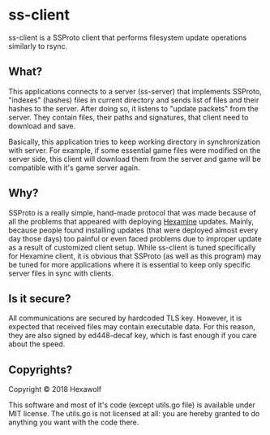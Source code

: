 # ss-client

ss-client is a SSProto client that performs filesystem update operations similarly to rsync.

## What?

This applications connects to a server (ss-server) that implements SSProto, "indexes" (hashes) files in current
directory and sends list of files and their hashes to the server. After doing so, it listens to "update packets"
from the server. They contain files, their paths and signatures, that client need to download and save.

Basically, this application tries to keep working directory in synchronization with server. For example, if some
essential game files were modified on the server side, this client will download them from the server and game will be
compatible with it's game server again.

## Why?

SSProto is a really simple, hand-made protocol that was made because of all the problems that appeared with deploying
[Hexamine](https://hexawolf.me/hexamine) updates. Mainly, because people found installing updates (that were deployed
almost every day those days) too painful or even faced problems due to improper update as a result of customized client
setup. While ss-client is tuned specifically for Hexamine client, it is obvious that SSProto (as well as this
program) may be tuned for more applications where it is essential to keep only specific server files in sync with
clients.

## Is it secure?

All communications are secured by hardcoded TLS key. However, it is expected that received files may contain executable
data. For this reason, they are also signed by ed448-decaf key, which is fast enough if you care about the speed.

## Copyrights?

Copyright © 2018 Hexawolf

This software and most of it's code (except utils.go file) is available under MIT license. The utils.go is not licensed
at all: you are hereby granted to do anything you want with the code there.